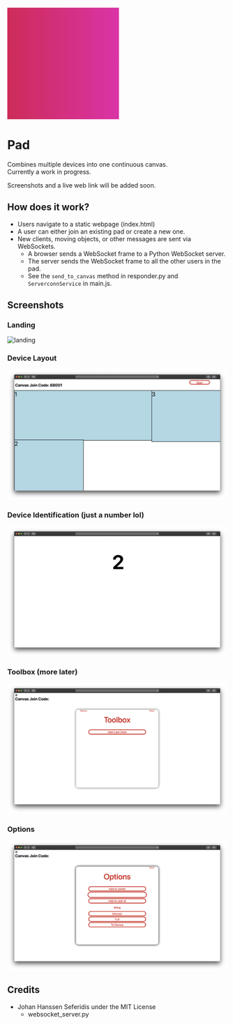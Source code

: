 ![pad](favicon.ico)
# Pad

Combines multiple devices into one continuous canvas.  
Currently a work in progress.  
  
Screenshots and a live web link will be added soon.

## How does it work?
- Users navigate to a static webpage (index.html)
- A user can either join an existing pad or create a new one.
- New clients, moving objects, or other messages are sent via WebSockets.
    - A browser sends a WebSocket frame to a Python WebSocket server.
    - The server sends the WebSocket frame to all the other users in the pad.
    - See the `send_to_canvas` method in responder.py and `ServerconnService` in main.js.

## Screenshots
### Landing
![landing](landing.png)
### Device Layout
![device layout](screenlayout.png)
### Device Identification (just a number lol)
![device id](userid.png)
### Toolbox (more later)
![toolbox](toolbox.png)
### Options
![options](options.png)

## Credits
- Johan Hanssen Seferidis under the MIT License
    - websocket_server.py
